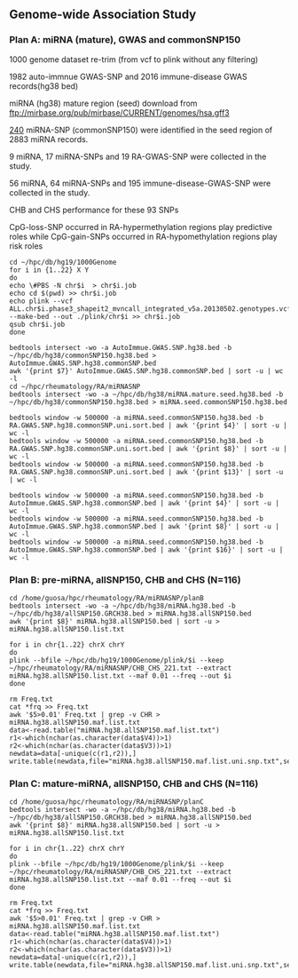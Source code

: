 ## Genome-wide Association Study 

### Plan A: miRNA (mature), GWAS and commonSNP150
1000 genome dataset re-trim (from vcf to plink without any filtering)

1982 auto-immnue GWAS-SNP and 2016 immune-disease GWAS records(hg38 bed)

miRNA (hg38) mature region (seed) download from ftp://mirbase.org/pub/mirbase/CURRENT/genomes/hsa.gff3

[240](miRNA-seed-SNP-240.txt) miRNA-SNP (commonSNP150) were identified in the seed region of 2883 miRNA records.

9 miRNA, 17 miRNA-SNPs and 19 RA-GWAS-SNP were collected in the study.

56 miRNA, 64 miRNA-SNPs and 195 immune-disease-GWAS-SNP were collected in the study.

CHB and CHS performance for these 93 SNPs

CpG-loss-SNP occurred in RA-hypermethylation regions play predictive roles while CpG-gain-SNPs occurred in RA-hypomethylation regions play risk roles
```
cd ~/hpc/db/hg19/1000Genome
for i in {1..22} X Y
do
echo \#PBS -N chr$i  > chr$i.job
echo cd $(pwd) >> chr$i.job
echo plink --vcf ALL.chr$i.phase3_shapeit2_mvncall_integrated_v5a.20130502.genotypes.vcf --make-bed --out ./plink/chr$i >> chr$i.job
qsub chr$i.job
done

bedtools intersect -wo -a AutoImmue.GWAS.SNP.hg38.bed -b ~/hpc/db/hg38/commonSNP150.hg38.bed > AutoImmue.GWAS.SNP.hg38.commonSNP.bed
awk '{print $7}' AutoImmue.GWAS.SNP.hg38.commonSNP.bed | sort -u | wc -l 
cd ~/hpc/rheumatology/RA/miRNASNP
bedtools intersect -wo -a ~/hpc/db/hg38/miRNA.mature.seed.hg38.bed -b ~/hpc/db/hg38/commonSNP150.hg38.bed > miRNA.seed.commonSNP150.hg38.bed

bedtools window -w 500000 -a miRNA.seed.commonSNP150.hg38.bed -b RA.GWAS.SNP.hg38.commonSNP.uni.sort.bed | awk '{print $4}' | sort -u | wc -l
bedtools window -w 500000 -a miRNA.seed.commonSNP150.hg38.bed -b RA.GWAS.SNP.hg38.commonSNP.uni.sort.bed | awk '{print $8}' | sort -u | wc -l
bedtools window -w 500000 -a miRNA.seed.commonSNP150.hg38.bed -b RA.GWAS.SNP.hg38.commonSNP.uni.sort.bed | awk '{print $13}' | sort -u | wc -l

bedtools window -w 500000 -a miRNA.seed.commonSNP150.hg38.bed -b AutoImmue.GWAS.SNP.hg38.commonSNP.bed | awk '{print $4}' | sort -u | wc -l
bedtools window -w 500000 -a miRNA.seed.commonSNP150.hg38.bed -b AutoImmue.GWAS.SNP.hg38.commonSNP.bed | awk '{print $8}' | sort -u | wc -l
bedtools window -w 500000 -a miRNA.seed.commonSNP150.hg38.bed -b AutoImmue.GWAS.SNP.hg38.commonSNP.bed | awk '{print $16}' | sort -u | wc -l
```

### Plan B: pre-miRNA, allSNP150, CHB and CHS (N=116)
```
cd /home/guosa/hpc/rheumatology/RA/miRNASNP/planB
bedtools intersect -wo -a ~/hpc/db/hg38/miRNA.hg38.bed -b ~/hpc/db/hg38/allSNP150.GRCH38.bed > miRNA.hg38.allSNP150.bed
awk '{print $8}' miRNA.hg38.allSNP150.bed | sort -u > miRNA.hg38.allSNP150.list.txt

for i in chr{1..22} chrX chrY
do
plink --bfile ~/hpc/db/hg19/1000Genome/plink/$i --keep ~/hpc/rheumatology/RA/miRNASNP/CHB_CHS_221.txt --extract miRNA.hg38.allSNP150.list.txt --maf 0.01 --freq --out $i
done

rm Freq.txt
cat *frq >> Freq.txt
awk '$5>0.01' Freq.txt | grep -v CHR > miRNA.hg38.allSNP150.maf.list.txt
data<-read.table("miRNA.hg38.allSNP150.maf.list.txt")
r1<-which(nchar(as.character(data$V4))>1)
r2<-which(nchar(as.character(data$V3))>1)
newdata=data[-unique(c(r1,r2)),]
write.table(newdata,file="miRNA.hg38.allSNP150.maf.list.uni.snp.txt",sep="\t",quote=F,row.names=F,col.names=F)
```
### Plan C: mature-miRNA, allSNP150, CHB and CHS (N=116)
```
cd /home/guosa/hpc/rheumatology/RA/miRNASNP/planC
bedtools intersect -wo -a ~/hpc/db/hg38/miRNA.hg38.bed -b ~/hpc/db/hg38/allSNP150.GRCH38.bed > miRNA.hg38.allSNP150.bed
awk '{print $8}' miRNA.hg38.allSNP150.bed | sort -u > miRNA.hg38.allSNP150.list.txt

for i in chr{1..22} chrX chrY
do
plink --bfile ~/hpc/db/hg19/1000Genome/plink/$i --keep ~/hpc/rheumatology/RA/miRNASNP/CHB_CHS_221.txt --extract miRNA.hg38.allSNP150.list.txt --maf 0.01 --freq --out $i
done

rm Freq.txt
cat *frq >> Freq.txt
awk '$5>0.01' Freq.txt | grep -v CHR > miRNA.hg38.allSNP150.maf.list.txt
data<-read.table("miRNA.hg38.allSNP150.maf.list.txt")
r1<-which(nchar(as.character(data$V4))>1)
r2<-which(nchar(as.character(data$V3))>1)
newdata=data[-unique(c(r1,r2)),]
write.table(newdata,file="miRNA.hg38.allSNP150.maf.list.uni.snp.txt",sep="\t",quote=F,row.names=F,col.names=F)
```


